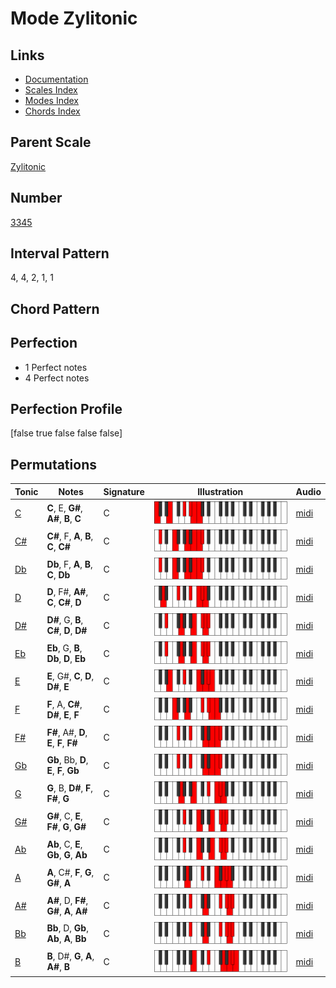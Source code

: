 # Mode Zylitonic

## Links

- [Documentation](index.md)
- [Scales Index](Scales.md)
- [Modes Index](Modes.md)
- [Chords Index](Chords.md)

## Parent Scale

[Zylitonic](ScaleZylitonic.md)

## Number

[3345](https://ianring.com/musictheory/scales/3345)

## Interval Pattern

4, 4, 2, 1, 1

## Chord Pattern



## Perfection

- 1 Perfect notes
- 4 Perfect notes

## Perfection Profile

[false true false false false]

## Permutations

| Tonic | Notes | Signature | Illustration | Audio |
|-------|-------|-----------|--------------|-------|
| [C](ModeCNaturalZylitonic.md) | **C**, E, **G#**, **A#**, **B**, **C** | C | ![CNaturalZylitonic](ModeCNaturalZylitonic.png) | [midi](https://github.com/edipermadi/music/blob/main/docs/ModeCNaturalZylitonic.mid?raw=true) |
| [C#](ModeCSharpZylitonic.md) | **C#**, F, **A**, **B**, **C**, **C#** | C | ![CSharpZylitonic](ModeCSharpZylitonic.png) | [midi](https://github.com/edipermadi/music/blob/main/docs/ModeCSharpZylitonic.mid?raw=true) |
| [Db](ModeDFlatZylitonic.md) | **Db**, F, **A**, **B**, **C**, **Db** | C | ![DFlatZylitonic](ModeDFlatZylitonic.png) | [midi](https://github.com/edipermadi/music/blob/main/docs/ModeDFlatZylitonic.mid?raw=true) |
| [D](ModeDNaturalZylitonic.md) | **D**, F#, **A#**, **C**, **C#**, **D** | C | ![DNaturalZylitonic](ModeDNaturalZylitonic.png) | [midi](https://github.com/edipermadi/music/blob/main/docs/ModeDNaturalZylitonic.mid?raw=true) |
| [D#](ModeDSharpZylitonic.md) | **D#**, G, **B**, **C#**, **D**, **D#** | C | ![DSharpZylitonic](ModeDSharpZylitonic.png) | [midi](https://github.com/edipermadi/music/blob/main/docs/ModeDSharpZylitonic.mid?raw=true) |
| [Eb](ModeEFlatZylitonic.md) | **Eb**, G, **B**, **Db**, **D**, **Eb** | C | ![EFlatZylitonic](ModeEFlatZylitonic.png) | [midi](https://github.com/edipermadi/music/blob/main/docs/ModeEFlatZylitonic.mid?raw=true) |
| [E](ModeENaturalZylitonic.md) | **E**, G#, **C**, **D**, **D#**, **E** | C | ![ENaturalZylitonic](ModeENaturalZylitonic.png) | [midi](https://github.com/edipermadi/music/blob/main/docs/ModeENaturalZylitonic.mid?raw=true) |
| [F](ModeFNaturalZylitonic.md) | **F**, A, **C#**, **D#**, **E**, **F** | C | ![FNaturalZylitonic](ModeFNaturalZylitonic.png) | [midi](https://github.com/edipermadi/music/blob/main/docs/ModeFNaturalZylitonic.mid?raw=true) |
| [F#](ModeFSharpZylitonic.md) | **F#**, A#, **D**, **E**, **F**, **F#** | C | ![FSharpZylitonic](ModeFSharpZylitonic.png) | [midi](https://github.com/edipermadi/music/blob/main/docs/ModeFSharpZylitonic.mid?raw=true) |
| [Gb](ModeGFlatZylitonic.md) | **Gb**, Bb, **D**, **E**, **F**, **Gb** | C | ![GFlatZylitonic](ModeGFlatZylitonic.png) | [midi](https://github.com/edipermadi/music/blob/main/docs/ModeGFlatZylitonic.mid?raw=true) |
| [G](ModeGNaturalZylitonic.md) | **G**, B, **D#**, **F**, **F#**, **G** | C | ![GNaturalZylitonic](ModeGNaturalZylitonic.png) | [midi](https://github.com/edipermadi/music/blob/main/docs/ModeGNaturalZylitonic.mid?raw=true) |
| [G#](ModeGSharpZylitonic.md) | **G#**, C, **E**, **F#**, **G**, **G#** | C | ![GSharpZylitonic](ModeGSharpZylitonic.png) | [midi](https://github.com/edipermadi/music/blob/main/docs/ModeGSharpZylitonic.mid?raw=true) |
| [Ab](ModeAFlatZylitonic.md) | **Ab**, C, **E**, **Gb**, **G**, **Ab** | C | ![AFlatZylitonic](ModeAFlatZylitonic.png) | [midi](https://github.com/edipermadi/music/blob/main/docs/ModeAFlatZylitonic.mid?raw=true) |
| [A](ModeANaturalZylitonic.md) | **A**, C#, **F**, **G**, **G#**, **A** | C | ![ANaturalZylitonic](ModeANaturalZylitonic.png) | [midi](https://github.com/edipermadi/music/blob/main/docs/ModeANaturalZylitonic.mid?raw=true) |
| [A#](ModeASharpZylitonic.md) | **A#**, D, **F#**, **G#**, **A**, **A#** | C | ![ASharpZylitonic](ModeASharpZylitonic.png) | [midi](https://github.com/edipermadi/music/blob/main/docs/ModeASharpZylitonic.mid?raw=true) |
| [Bb](ModeBFlatZylitonic.md) | **Bb**, D, **Gb**, **Ab**, **A**, **Bb** | C | ![BFlatZylitonic](ModeBFlatZylitonic.png) | [midi](https://github.com/edipermadi/music/blob/main/docs/ModeBFlatZylitonic.mid?raw=true) |
| [B](ModeBNaturalZylitonic.md) | **B**, D#, **G**, **A**, **A#**, **B** | C | ![BNaturalZylitonic](ModeBNaturalZylitonic.png) | [midi](https://github.com/edipermadi/music/blob/main/docs/ModeBNaturalZylitonic.mid?raw=true) |

